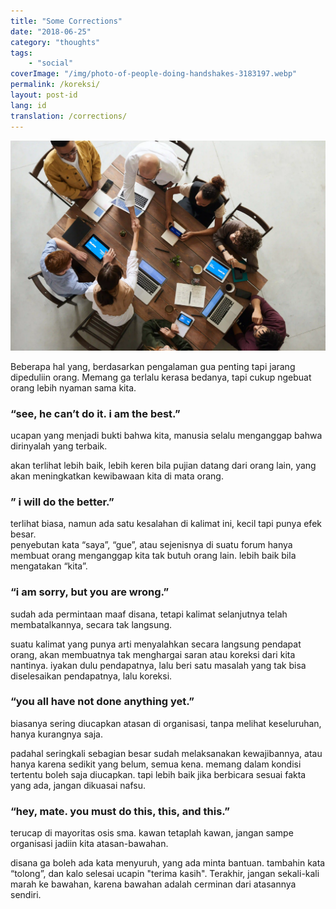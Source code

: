 ```yaml
---
title: "Some Corrections"
date: "2018-06-25"
category: "thoughts"
tags:
    - "social"
coverImage: "/img/photo-of-people-doing-handshakes-3183197.webp"
permalink: /koreksi/
layout: post-id
lang: id
translation: /corrections/
---
```


![](/img/photo-of-people-doing-handshakes-3183197.webp)

Beberapa hal yang, berdasarkan pengalaman gua penting tapi jarang dipeduliin orang. Memang ga terlalu kerasa bedanya, tapi cukup ngebuat orang lebih nyaman sama kita.

### “see, he can’t do it. i am the best.”

ucapan yang menjadi bukti bahwa kita, manusia selalu menganggap bahwa dirinyalah yang terbaik.

akan terlihat lebih baik, lebih keren bila pujian datang dari orang lain, yang akan meningkatkan kewibawaan kita di mata orang.

### ” i will do the better.”

terlihat biasa, namun ada satu kesalahan di kalimat ini, kecil tapi punya efek besar.  
penyebutan kata “saya”, “gue”, atau sejenisnya di suatu forum hanya membuat orang menganggap kita tak butuh orang lain. lebih baik bila mengatakan “kita”.

### “i am sorry, but you are wrong.”

sudah ada permintaan maaf disana, tetapi kalimat selanjutnya telah membatalkannya, secara tak langsung.

suatu kalimat yang punya arti menyalahkan secara langsung pendapat orang, akan membuatnya tak menghargai saran atau koreksi dari kita nantinya. iyakan dulu pendapatnya, lalu beri satu masalah yang tak bisa diselesaikan pendapatnya, lalu koreksi.

### “you all have not done anything yet.”

biasanya sering diucapkan atasan di organisasi, tanpa melihat keseluruhan, hanya kurangnya saja.

padahal seringkali sebagian besar sudah melaksanakan kewajibannya, atau hanya karena sedikit yang belum, semua kena. memang dalam kondisi tertentu boleh saja diucapkan. tapi lebih baik jika berbicara sesuai fakta yang ada, jangan dikuasai nafsu.

### “hey, mate. you must do this, this, and this.”

terucap di mayoritas osis sma. kawan tetaplah kawan, jangan sampe organisasi jadiin kita atasan-bawahan.

disana ga boleh ada kata menyuruh, yang ada minta bantuan. tambahin kata “tolong”, dan kalo selesai ucapin "terima kasih". Terakhir, jangan sekali-kali marah ke bawahan, karena bawahan adalah cerminan dari atasannya sendiri.
